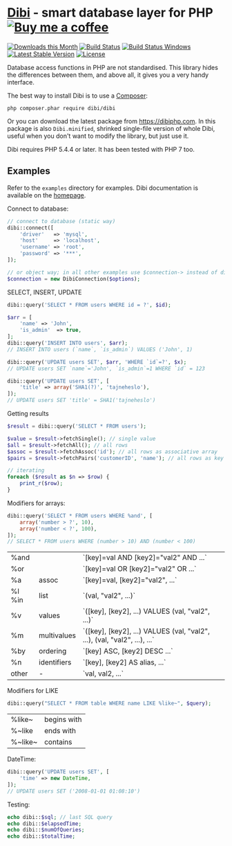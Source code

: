 [Dibi](https://dibiphp.com) - smart database layer for PHP  [![Buy me a coffee](https://files.nette.org/images/coffee1s.png)](https://www.paypal.com/cgi-bin/webscr?cmd=_s-xclick&hosted_button_id=9XXL5ZJHAYQUN)
=========================================================

[![Downloads this Month](https://img.shields.io/packagist/dm/dibi/dibi.svg)](https://packagist.org/packages/dibi/dibi)
[![Build Status](https://travis-ci.org/dg/dibi.svg?branch=master)](https://travis-ci.org/dg/dibi)
[![Build Status Windows](https://ci.appveyor.com/api/projects/status/github/dg/dibi?branch=master&svg=true)](https://ci.appveyor.com/project/dg/dibi/branch/master)
[![Latest Stable Version](https://poser.pugx.org/dibi/dibi/v/stable)](https://github.com/dg/dibi/releases)
[![License](https://img.shields.io/badge/license-New%20BSD-blue.svg)](https://github.com/dg/dibi/blob/master/license.md)

Database access functions in PHP are not standardised. This library
hides the differences between them, and above all, it gives you a very handy interface.

The best way to install Dibi is to use a [Composer](https://getcomposer.org/download):

    php composer.phar require dibi/dibi

Or you can download the latest package from https://dibiphp.com. In this
package is also `Dibi.minified`, shrinked single-file version of whole Dibi,
useful when you don't want to modify the library, but just use it.

Dibi requires PHP 5.4.4 or later. It has been tested with PHP 7 too.


Examples
--------

Refer to the `examples` directory for examples. Dibi documentation is
available on the [homepage](https://dibiphp.com).

Connect to database:

```php
// connect to database (static way)
dibi::connect([
    'driver'   => 'mysql',
    'host'     => 'localhost',
    'username' => 'root',
    'password' => '***',
]);

// or object way; in all other examples use $connection-> instead of dibi::
$connection = new DibiConnection($options);
```

SELECT, INSERT, UPDATE

```php
dibi::query('SELECT * FROM users WHERE id = ?', $id);

$arr = [
    'name' => 'John',
    'is_admin'  => true,
];
dibi::query('INSERT INTO users', $arr);
// INSERT INTO users (`name`, `is_admin`) VALUES ('John', 1)

dibi::query('UPDATE users SET', $arr, 'WHERE `id`=?', $x);
// UPDATE users SET `name`='John', `is_admin`=1 WHERE `id` = 123

dibi::query('UPDATE users SET', [
	'title' => array('SHA1(?)', 'tajneheslo'),
]);
// UPDATE users SET 'title' = SHA1('tajneheslo')
```

Getting results

```php
$result = dibi::query('SELECT * FROM users');

$value = $result->fetchSingle(); // single value
$all = $result->fetchAll(); // all rows
$assoc = $result->fetchAssoc('id'); // all rows as associative array
$pairs = $result->fetchPairs('customerID', 'name'); // all rows as key => value pairs

// iterating
foreach ($result as $n => $row) {
    print_r($row);
}
```

Modifiers for arrays:

```php
dibi::query('SELECT * FROM users WHERE %and', [
	array('number > ?', 10),
	array('number < ?', 100),
]);
// SELECT * FROM users WHERE (number > 10) AND (number < 100)
```

<table>
<tr><td> %and </td><td>  </td><td> `[key]=val AND [key2]="val2" AND ...` </td></tr>
<tr><td> %or </td><td>  </td><td> `[key]=val OR [key2]="val2" OR ...` </td></tr>
<tr><td> %a </td><td> assoc </td><td> `[key]=val, [key2]="val2", ...` </td></tr>
<tr><td> %l %in </td><td> list </td><td> `(val, "val2", ...)` </td></tr>
<tr><td> %v </td><td> values </td><td> `([key], [key2], ...) VALUES (val, "val2", ...)` </td></tr>
<tr><td> %m </td><td> multivalues </td><td> `([key], [key2], ...) VALUES (val, "val2", ...), (val, "val2", ...), ...` </td></tr>
<tr><td> %by </td><td> ordering </td><td> `[key] ASC, [key2] DESC ...` </td></tr>
<tr><td> %n </td><td> identifiers </td><td> `[key], [key2] AS alias, ...` </td></tr>
<tr><td> other  </td><td> - </td><td> `val, val2, ...` </td></tr>
</table>


Modifiers for LIKE

```php
dibi::query("SELECT * FROM table WHERE name LIKE %like~", $query);
```

<table>
<tr><td> %like~	</td><td> begins with </td></tr>
<tr><td> %~like	</td><td> ends with </td></tr>
<tr><td> %~like~ </td><td> contains </td></tr>
</table>

DateTime:

```php
dibi::query('UPDATE users SET', [
    'time' => new DateTime,
]);
// UPDATE users SET ('2008-01-01 01:08:10')
```

Testing:

```php
echo dibi::$sql; // last SQL query
echo dibi::$elapsedTime;
echo dibi::$numOfQueries;
echo dibi::$totalTime;
```
